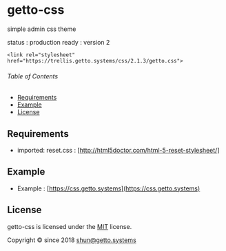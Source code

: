 # getto-css

simple admin css theme

status : production ready : version 2

```
<link rel="stylesheet" href="https://trellis.getto.systems/css/2.1.3/getto.css">
```


###### Table of Contents

- [Requirements](#Requirements)
- [Example](#Example)
- [License](#License)

<a id="Requirements"></a>
## Requirements

- imported: reset.css : [http://html5doctor.com/html-5-reset-stylesheet/]


<a id="Example"></a>
## Example

* Example : [https://css.getto.systems](https://css.getto.systems)


<a id="License"></a>
## License

getto-css is licensed under the [MIT](LICENSE) license.

Copyright &copy; since 2018 shun@getto.systems
